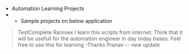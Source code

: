 * Automation Learning Projects
* * Sample projects on below application
> TestComplete
> Ranroex
I learn this scripts from internet. Think that it will be usefull for the automation engineer in day today bases.
Feel free to use this for learning
-Thanks Pranav
-- new update
